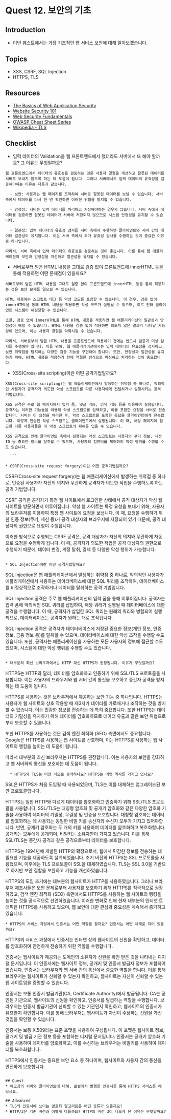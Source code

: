 # Quest 12. 보안의 기초

## Introduction
* 이번 퀘스트에서는 가장 기초적인 웹 서비스 보안에 대해 알아보겠습니다.

## Topics
* XSS, CSRF, SQL Injection
* HTTPS, TLS

## Resources
* [The Basics of Web Application Security](https://martinfowler.com/articles/web-security-basics.html)
* [Website Security 101](https://spyrestudios.com/web-security-101/)
* [Web Security Fundamentals](https://www.shopify.com.ng/partners/blog/web-security-2018)
* [OWASP Cheat Sheet Series](https://cheatsheetseries.owasp.org/)
* [Wikipedia - TLS](https://en.wikipedia.org/wiki/Transport_Layer_Security)

## Checklist
* 입력 데이터의 Validation을 웹 프론트엔드에서 했더라도 서버에서 또 해야 할까요? 그 이유는 무엇일까요?

```
웹 프론트엔드에서 데이터의 유효성을 검증하는 것은 사용자 경험을 개선하고 잘못된 데이터를 서버로 보내지 않도록 하는 데 도움이 됩니다. 그러나 서버에서도 입력 데이터의 유효성을 검증해야하는 이유는 다음과 같습니다.

  - 보안: 사용자는 웹 페이지를 조작하여 서버로 잘못된 데이터를 보낼 수 있습니다. 서버 측에서 데이터를 다시 한 번 확인하면 이러한 위협을 방지할 수 있습니다.

  - 안정성: 서버는 입력 데이터를 처리하고 저장해야하는 경우가 많습니다. 서버 측에서 데이터를 검증하면 잘못된 데이터가 서버에 저장되지 않으므로 시스템 안정성을 유지할 수 있습니다.

  - 일관성: 입력 데이터의 유효성 검사를 서버 측에서 수행하면 클라이언트와 서버 간의 데이터 일관성이 유지됩니다. 이는 서버 측에서 추가 유효성 검사를 수행하는 것이 중요한 이유 중 하나입니다.

따라서, 서버 측에서 입력 데이터의 유효성을 검증하는 것이 좋습니다. 이를 통해 웹 애플리케이션의 보안과 안정성을 개선하고 일관성을 유지할 수 있습니다.

```
  * 서버로부터 받은 HTML 내용을 그대로 검증 없이 프론트엔드에 innerHTML 등을 통해 적용하면 어떤 문제점이 있을까요?
  
  ```
  서버로부터 받은 HTML 내용을 그대로 검증 없이 프론트엔드에 innerHTML 등을 통해 적용하는 것은 보안 문제를 일으킬 수 있습니다.

  HTML 내용에는 스크립트 태그 등 악성 코드를 포함할 수 있습니다. 이 경우, 검증 없이 innerHTML을 통해 HTML 내용을 적용하면 악성 코드가 실행될 수 있으며, 이로 인해 클라이언트 시스템이 해킹당할 수 있습니다.

  또한, 검증 없이 innerHTML을 통해 HTML 내용을 적용하면 웹 애플리케이션의 일관성과 안정성이 해칠 수 있습니다. HTML 내용을 검증 없이 적용하면 의도치 않은 결과가 나타날 가능성이 있으며, 이는 사용자 경험을 악화시킬 수 있습니다.

  따라서, 서버로부터 받은 HTML 내용을 프론트엔드에 적용하기 전에는 반드시 검증과 이상 탐지를 수행해야 합니다. 이를 위해, 웹 애플리케이션에서는 입력 데이터의 유효성을 검사하고, 보안 취약점을 탐지하는 다양한 검증 기능을 구현해야 합니다. 또한, 안정성과 일관성을 유지하기 위해, HTML 내용을 적용하기 전에 적절한 방식으로 파싱하고 처리하는 것이 중요합니다.

  ```
  * XSS(Cross-site scripting)이란 어떤 공격기법일까요?

  ```
  XSS(Cross-site scripting)는 웹 애플리케이션에서 발생하는 취약점 중 하나로, 악의적인 사용자가 공격자가 의도한 악성 스크립트를 다른 사용자에게 전달하거나 실행시키는 공격 기법입니다.

  XSS 공격은 주로 웹 페이지에서 입력 폼, 댓글 기능, 검색 기능 등을 이용하여 실행됩니다. 공격자는 이러한 기능들을 이용해 악성 스크립트를 입력하고, 이를 포함한 요청을 서버로 전송합니다. 서버는 이 요청을 처리한 후, 악성 스크립트를 포함한 응답을 클라이언트에게 전송합니다. 이렇게 전송된 악성 스크립트는 클라이언트에서 실행됩니다. 이 때, 해당 페이지에 접근한 다른 사용자들은 이 악성 스크립트의 피해를 입을 수 있습니다.

  XSS 공격으로 인해 클라이언트 측에서 실행되는 악성 스크립트는 사용자의 쿠키 정보, 세션 ID 등 중요한 정보를 탈취할 수 있으며, 사용자의 컴퓨터를 제어하여 악성 행위를 수행할 수도 있습니다.

    ```

  * CSRF(Cross-site request forgery)이란 어떤 공격기법일까요?
  ```
  CSRF(Cross-site request forgery)는 웹 애플리케이션에서 발생하는 취약점 중 하나로, 인증된 사용자가 자신의 의지와 무관하게 공격자가 의도한 작업을 수행하도록 하는 공격 기법입니다.

  CSRF 공격은 공격자가 특정 웹 사이트에서 로그인한 상태에서 공격 대상자가 악성 웹 사이트를 방문하면서 이루어집니다. 악성 웹 사이트는 특정 요청을 보내기 위해, 사용자의 브라우저를 이용하여 특정 웹 사이트에 요청을 보냅니다. 이 때, 요청을 수행하기 위한 인증 정보(쿠키, 세션 등)가 공격 대상자의 브라우저에 저장되어 있기 때문에, 공격 대상자의 권한으로 요청이 수행됩니다.

  이러한 방식으로 수행되는 CSRF 공격은, 공격 대상자가 자신의 의지와 무관하게 자동으로 요청을 수행하게 됩니다. 이 때, 공격자가 의도한 작업은 공격 대상자의 권한으로 수행되기 때문에, 데이터 변경, 계정 탈취, 결제 등 다양한 악성 행위가 가능합니다.

  ```

  * SQL Injection이란 어떤 공격기법일까요?

  ```
  SQL Injection은 웹 애플리케이션에서 발생하는 취약점 중 하나로, 악의적인 사용자가 애플리케이션에서 사용하는 데이터베이스에 대한 SQL 쿼리를 조작하여, 데이터베이스를 비정상적으로 조작하거나 데이터를 탈취하는 공격 기법입니다.

  SQL Injection 공격은 주로 웹 애플리케이션의 입력 폼을 통해 이루어집니다. 공격자는 입력 폼에 악의적인 SQL 쿼리를 삽입하여, 해당 쿼리가 실행될 때 데이터베이스에 대한 공격을 수행합니다. 이 때, 공격자가 삽입한 SQL 쿼리는 원래의 쿼리와 병합되어 실행되므로, 데이터베이스는 공격자가 원하는 대로 조작됩니다.

  SQL Injection 공격은 공격자가 데이터베이스에 저장된 중요한 정보(개인 정보, 인증 정보, 금융 정보 등)를 탈취할 수 있으며, 데이터베이스에 대한 악성 조작을 수행할 수도 있습니다. 또한, 공격자는 애플리케이션을 사용하는 모든 사용자의 정보에 접근할 수도 있으며, 시스템에 대한 악성 행위를 수행할 수도 있습니다.

  ```

* 대부분의 최신 브라우저에서는 HTTP 대신 HTTPS가 권장됩니다. 이유가 무엇일까요?

```
HTTPS는 HTTP와 달리, 데이터를 암호화하고 인증하기 위해 SSL/TLS 프로토콜을 사용합니다. 이는 사용자의 브라우저와 웹 서버 간의 통신을 보호하고 중간자 공격을 방지하는 데 도움이 됩니다.

HTTPS를 사용하는 것은 브라우저에서 제공하는 보안 기능 중 하나입니다. HTTPS는 사용자가 웹 사이트와 상호 작용할 때 제3자가 데이터를 가로채거나 조작하는 것을 방지할 수 있습니다. 이는 민감한 정보를 전송하는 데 특히 중요합니다. 또한 HTTPS는 데이터의 기밀성을 유지하기 위해 데이터를 암호화하므로 데이터 유출과 같은 보안 위협으로부터 보호할 수 있습니다.

또한 HTTPS를 사용하는 것은 검색 엔진 최적화 (SEO) 측면에서도 중요합니다. Google은 HTTPS를 사용하는 웹 사이트를 선호하며, 이는 HTTPS를 사용하는 웹 사이트의 랭킹을 높이는 데 도움이 됩니다.

따라서 대부분의 최신 브라우저는 HTTPS를 권장합니다. 이는 사용자의 보안을 강화하고 웹 서버와의 통신을 보호하는 데 도움이 됩니다.

```
  * HTTPS와 TLS는 어떤 식으로 동작하나요? HTTPS는 어떤 역사를 가지고 있나요?

  ```
  SSL은 HTTPS가 처음 도입될 때 사용되었으며, TLS는 이를 대체하는 업그레이드된 보안 프로토콜입니다.

  HTTPS는 일반 HTTP와 다르게 데이터를 암호화하고 인증하기 위해 SSL/TLS 프로토콜을 사용합니다. SSL/TLS는 대칭형 암호화 및 공개키 암호화와 같은 다양한 암호화 기술을 사용하여 데이터의 기밀성, 무결성 및 인증을 보호합니다. 대칭형 암호화는 데이터를 암호화하는 데 사용되는 동일한 비밀 키를 송신자와 수신자 모두가 가지고 있어야합니다. 반면, 공개키 암호화는 두 개의 키를 사용하여 데이터를 암호화하고 복호화합니다. 공개키는 모두에게 공개되며, 비밀키는 소유자만이 가지고 있습니다. 이를 통해 SSL/TLS는 중간자 공격과 같은 공격으로부터 데이터를 보호합니다.

  HTTPS는 1994년에 개발된 HTTP의 확장으로서, 웹에서 민감한 정보를 전송하는 데 필요한 기능을 제공하도록 설계되었습니다. 초기 버전의 HTTPS는 SSL 프로토콜을 사용했으며, 이후에는 TLS 프로토콜이 SSL을 대체하였습니다. TLS는 SSL 3.0을 기반으로 하지만 보안 결함을 보완하고 기능을 개선하였습니다.

  HTTPS의 도입 초기에는 대부분의 웹사이트가 HTTP를 사용하였습니다. 그러나 브라우저 제조사들은 보안 문제로부터 사용자를 보호하기 위해 HTTPS를 적극적으로 권장하였고, 검색 엔진 최적화 (SEO) 측면에서도 HTTPS를 사용하는 웹 사이트의 랭킹을 높이는 것을 공식적으로 선언하였습니다. 이러한 변화로 인해 현재 대부분의 인터넷 트래픽은 HTTPS를 사용하고 있으며, 웹 보안에 대한 관심과 중요성은 계속해서 증가하고 있습니다.

  ```
  * HTTPS의 서비스 과정에서 인증서는 어떤 역할을 할까요? 인증서는 어떤 체계로 되어 있을까요?

  ```
  HTTPS의 서비스 과정에서 인증서는 인터넷 상의 웹사이트의 신원을 확인하고, 데이터를 암호화하여 안전하게 전송하기 위한 역할을 수행합니다.

  인증서는 웹사이트가 제공되는 도메인의 소유자가 신원을 확인 받은 것을 나타내는 디지털 문서입니다. 이 인증서에는 웹사이트 정보, 공개키 및 인증서 발급자 정보가 포함되어 있습니다. 인증서는 브라우저와 웹 서버 간의 통신에서 중요한 역할을 합니다. 이를 통해 브라우저는 웹사이트가 신뢰할 수 있는지 확인하고, 웹사이트는 자신이 신뢰할 수 있는 웹 사이트임을 증명할 수 있습니다.

  인증서는 보통 인증서 발급기관(CA, Certificate Authority)에서 발급됩니다. CA는 공인된 기관으로, 웹사이트의 신원을 확인하고, 인증서를 발급하는 역할을 수행합니다. 브라우저는 인증서 발급기관이 신뢰할 수 있는 기관인지 확인하고, 웹사이트의 인증서가 유효한지 확인합니다. 이를 통해 브라우저는 웹사이트가 자신이 주장하는 신원을 가진 것임을 확인할 수 있습니다.

  인증서는 보통 X.509라는 표준 포맷을 사용하여 구성됩니다. 이 포맷은 웹사이트 정보, 공개키 및 발급 기관 정보 등을 포함하는 디지털 문서입니다. 인증서는 공개키 암호화 기술을 사용하여 데이터를 암호화하고, 이를 수신하는 브라우저는 비밀키를 사용하여 데이터를 복호화합니다.

  HTTPS에서 인증서는 중요한 보안 요소 중 하나이며, 웹사이트와 사용자 간의 통신을 안전하게 보호합니다.
  
  ```

## Quest
* 메모장의 서버와 클라이언트에 대해, 로컬에서 발행한 인증서를 통해 HTTPS 서비스를 해 보세요.

## Advanced
* TLS의 인증서에 쓰이는 암호화 알고리즘은 어떤 종류가 있을까요?
* HTTP/3은 기존 버전과 어떻게 다를까요? HTTP의 버전 3이 나오게 된 이유는 무엇일까요?
